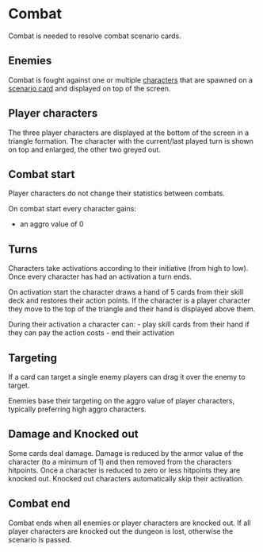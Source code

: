 # Combat
Combat is needed to resolve combat scenario cards.

## Enemies
Combat is fought against one or multiple [characters](./Characters.md) that are spawned on a [scenario card](./Card.md) and displayed on top of the screen.

## Player characters
The three player characters are displayed at the bottom of the screen in a triangle formation. The character with the current/last played turn is shown on top and enlarged, the other two greyed out.

## Combat start
Player characters do not change their statistics between combats.

On combat start every character gains:
- an aggro value of 0

## Turns
Characters take activations according to their initiative (from high to low). Once every character has had an activation a turn ends.

On activation start the character draws a hand of 5 cards from their skill deck and restores their action points. If the character is a player character they move to the top of the triangle and their hand is displayed above them.

During their activation a character can:
    - play skill cards from their hand if they can pay the action costs
    - end their activation

## Targeting
If a card can target a single enemy players can drag it over the enemy to target.

Enemies base their targeting on the aggro value of player characters, typically preferring high aggro characters.

## Damage and Knocked out
Some cards deal damage. Damage is reduced by the armor value of the character (to a minimum of 1) and then removed from the characters hitpoints. Once a character is reduced to zero or less hitpoints they are knocked out. Knocked out characters automatically skip their activation.

## Combat end
Combat ends when all enemies or player characters are knocked out. If all player characters are knocked out the dungeon is lost, otherwise the scenario is passed.